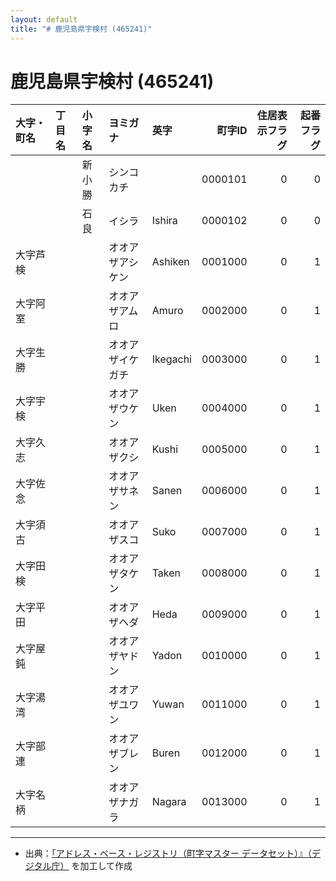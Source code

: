 ```yaml
---
layout: default
title: "# 鹿児島県宇検村 (465241)"
---
```


# 鹿児島県宇検村 (465241)

| 大字・町名 | 丁目名 | 小字名 | ヨミガナ | 英字 | 町字ID | 住居表示フラグ | 起番フラグ |
|:--------|:------|:------|:-----------------|:---------------------|--------:|----------:|--------:|
|  |  | 新小勝 | シンコカチ |  | 0000101 | 0 | 0 |
|  |  | 石良 | イシラ | Ishira | 0000102 | 0 | 0 |
| 大字芦検 |  |  | オオアザアシケン | Ashiken | 0001000 | 0 | 1 |
| 大字阿室 |  |  | オオアザアムロ | Amuro | 0002000 | 0 | 1 |
| 大字生勝 |  |  | オオアザイケガチ | Ikegachi | 0003000 | 0 | 1 |
| 大字宇検 |  |  | オオアザウケン | Uken | 0004000 | 0 | 1 |
| 大字久志 |  |  | オオアザクシ | Kushi | 0005000 | 0 | 1 |
| 大字佐念 |  |  | オオアザサネン | Sanen | 0006000 | 0 | 1 |
| 大字須古 |  |  | オオアザスコ | Suko | 0007000 | 0 | 1 |
| 大字田検 |  |  | オオアザタケン | Taken | 0008000 | 0 | 1 |
| 大字平田 |  |  | オオアザヘダ | Heda | 0009000 | 0 | 1 |
| 大字屋鈍 |  |  | オオアザヤドン | Yadon | 0010000 | 0 | 1 |
| 大字湯湾 |  |  | オオアザユワン | Yuwan | 0011000 | 0 | 1 |
| 大字部連 |  |  | オオアザブレン | Buren | 0012000 | 0 | 1 |
| 大字名柄 |  |  | オオアザナガラ | Nagara | 0013000 | 0 | 1 |

---

- 出典：[「アドレス・ベース・レジストリ（町字マスター データセット）』（デジタル庁）](https://www.digital.go.jp/policies/base_registry_address/) を加工して作成